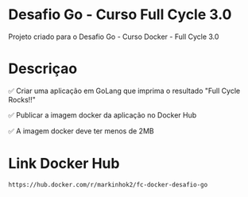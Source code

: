 # Desafio Go - Curso Full Cycle 3.0

Projeto criado para o Desafio Go - Curso Docker - Full Cycle 3.0

# Descriçao

✅ Criar uma aplicação em GoLang que imprima o resultado "Full Cycle Rocks!!"

✅ Publicar a imagem docker da aplicação no Docker Hub

✅ A imagem docker deve ter menos de 2MB 

# Link Docker Hub
```
https://hub.docker.com/r/markinhok2/fc-docker-desafio-go
```
